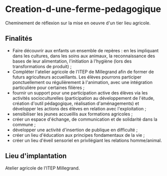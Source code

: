 # Creation-d-une-ferme-pedagogique
Cheminement de réflexion sur la mise en oeuvre d'un tier lieu agricole.

## Finalités  
- Faire découvrir aux enfants un ensemble de repères : en les impliquant dans les cultures, dans les soins aux animaux, la reconnaissance des bases de leur alimentation, l'initiation à l'hygiène (lors des transformations de produit) ;  
- Compléter l'atelier agricole de l'ITEP de Millegrand afin de former de futurs agriculteurs accueillants. Les élèves pourrons participer ponctuellement ou régulièrement à l'animation, avec une intégration particulière pour certaines filières ;  
- fournir un support pour une participation active des élèves via les activités socioculturelles (participation au développement de l'étude, création d'outil pédagogique, réalisation d'aménagements) et développer les actions des élèves en relation avec l'exploitation ;  
- sensibiliser les jeunes accueillis aux formations agricoles ;  
- créer un espace d'échange, de communication et de solidarité dans la commune ;  
- développer une activité d'insertion de publique en difficulté ;  
- créer un lieu d'éducation aux principes fondamentaux de la vie ;  
- créer un lieu d'éveil sensoriel en privilégiant les relations homme/animal.

## Lieu d'implantation  
Atelier agricole de l'ITEP Millegrand.
